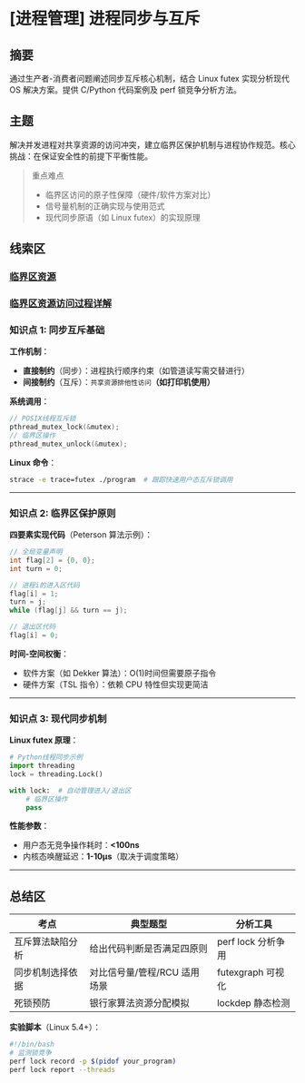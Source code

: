 # [进程管理] 进程同步与互斥

## 摘要

通过生产者-消费者问题阐述同步互斥核心机制，结合 Linux futex 实现分析现代 OS 解决方案。提供 C/Python 代码案例及 perf 锁竞争分析方法。

## 主题

解决并发进程对共享资源的访问冲突，建立临界区保护机制与进程协作规范。核心挑战：在保证安全性的前提下平衡性能。

> 重点难点
>
> - 临界区访问的原子性保障（硬件/软件方案对比）
> - 信号量机制的正确实现与使用范式
> - 现代同步原语（如 Linux futex）的实现原理

## 线索区

### [临界区资源](./WIKI/Critical_Section.md)

### [临界区资源访问过程详解](./WIKI/Critical_Section.md)

### 知识点 1: 同步互斥基础

**工作机制**：

- **直接制约**（同步）：进程执行顺序约束（如管道读写需交替进行）
- **间接制约**（互斥）：`共享资源排他性访问`**（如打印机使用）**

**系统调用**：

```c
// POSIX线程互斥锁
pthread_mutex_lock(&mutex);
// 临界区操作
pthread_mutex_unlock(&mutex);
```

**Linux 命令**：

```bash
strace -e trace=futex ./program  # 跟踪快速用户态互斥锁调用
```

---

### 知识点 2: 临界区保护原则

**四要素实现代码**（Peterson 算法示例）：

```c
// 全局变量声明
int flag[2] = {0, 0};
int turn = 0;

// 进程i的进入区代码
flag[i] = 1;
turn = j;
while (flag[j] && turn == j);

// 退出区代码
flag[i] = 0;
```

**时间-空间权衡**：

- 软件方案（如 Dekker 算法）：O(1)时间但需要原子指令
- 硬件方案（TSL 指令）：依赖 CPU 特性但实现更简洁

---

### 知识点 3: 现代同步机制

**Linux futex 原理**：

```python
# Python线程同步示例
import threading
lock = threading.Lock()

with lock:  # 自动管理进入/退出区
    # 临界区操作
    pass
```

**性能参数**：

- 用户态无竞争操作耗时：**<100ns**
- 内核态唤醒延迟：**1-10μs**（取决于调度策略）

---

## 总结区

| 考点             | 典型题型                     | 分析工具           |
| ---------------- | ---------------------------- | ------------------ |
| 互斥算法缺陷分析 | 给出代码判断是否满足四原则   | perf lock 分析争用 |
| 同步机制选择依据 | 对比信号量/管程/RCU 适用场景 | futexgraph 可视化  |
| 死锁预防         | 银行家算法资源分配模拟       | lockdep 静态检测   |

**实验脚本**（Linux 5.4+）：

```bash
#!/bin/bash
# 监测锁竞争
perf lock record -p $(pidof your_program)
perf lock report --threads
```

